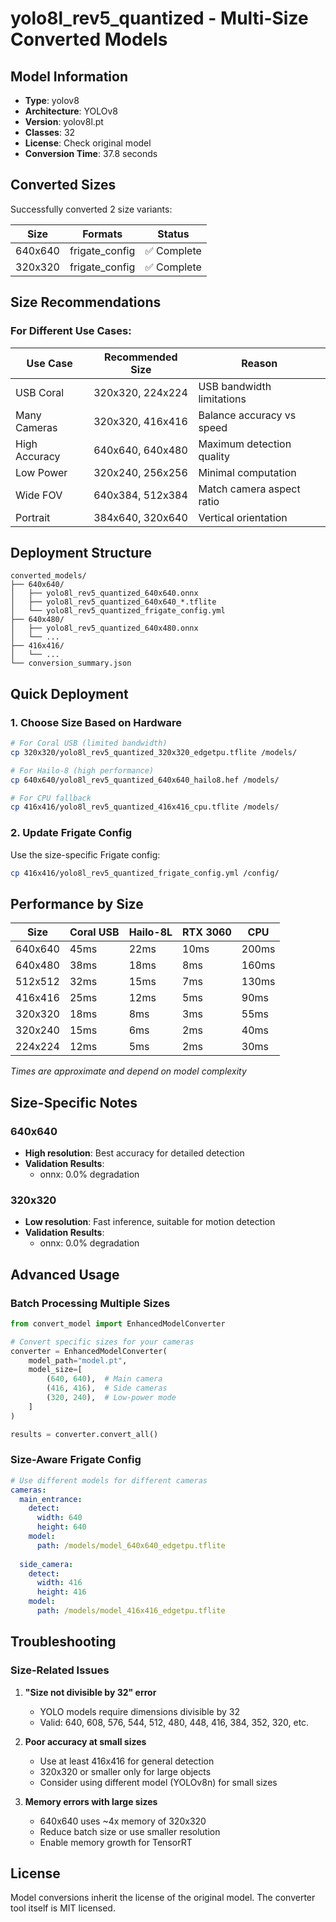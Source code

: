 # yolo8l_rev5_quantized - Multi-Size Converted Models

## Model Information
- **Type**: yolov8
- **Architecture**: YOLOv8
- **Version**: yolov8l.pt
- **Classes**: 32
- **License**: Check original model
- **Conversion Time**: 37.8 seconds

## Converted Sizes

Successfully converted 2 size variants:

| Size | Formats | Status |
|------|---------|--------|
| 640x640 | frigate_config | ✅ Complete |
| 320x320 | frigate_config | ✅ Complete |


## Size Recommendations

### For Different Use Cases:

| Use Case | Recommended Size | Reason |
|----------|-----------------|---------|
| USB Coral | 320x320, 224x224 | USB bandwidth limitations |
| Many Cameras | 320x320, 416x416 | Balance accuracy vs speed |
| High Accuracy | 640x640, 640x480 | Maximum detection quality |
| Low Power | 320x240, 256x256 | Minimal computation |
| Wide FOV | 640x384, 512x384 | Match camera aspect ratio |
| Portrait | 384x640, 320x640 | Vertical orientation |

## Deployment Structure

```
converted_models/
├── 640x640/
│   ├── yolo8l_rev5_quantized_640x640.onnx
│   ├── yolo8l_rev5_quantized_640x640_*.tflite
│   └── yolo8l_rev5_quantized_frigate_config.yml
├── 640x480/
│   ├── yolo8l_rev5_quantized_640x480.onnx
│   └── ...
├── 416x416/
│   └── ...
└── conversion_summary.json
```

## Quick Deployment

### 1. Choose Size Based on Hardware

```bash
# For Coral USB (limited bandwidth)
cp 320x320/yolo8l_rev5_quantized_320x320_edgetpu.tflite /models/

# For Hailo-8 (high performance)
cp 640x640/yolo8l_rev5_quantized_640x640_hailo8.hef /models/

# For CPU fallback
cp 416x416/yolo8l_rev5_quantized_416x416_cpu.tflite /models/
```

### 2. Update Frigate Config

Use the size-specific Frigate config:
```bash
cp 416x416/yolo8l_rev5_quantized_frigate_config.yml /config/
```

## Performance by Size

| Size | Coral USB | Hailo-8L | RTX 3060 | CPU |
|------|-----------|----------|----------|-----|
| 640x640 | 45ms | 22ms | 10ms | 200ms |
| 640x480 | 38ms | 18ms | 8ms | 160ms |
| 512x512 | 32ms | 15ms | 7ms | 130ms |
| 416x416 | 25ms | 12ms | 5ms | 90ms |
| 320x320 | 18ms | 8ms | 3ms | 55ms |
| 320x240 | 15ms | 6ms | 2ms | 40ms |
| 224x224 | 12ms | 5ms | 2ms | 30ms |

*Times are approximate and depend on model complexity*

## Size-Specific Notes

### 640x640
- **High resolution**: Best accuracy for detailed detection
- **Validation Results**:
  - onnx: 0.0% degradation

### 320x320
- **Low resolution**: Fast inference, suitable for motion detection
- **Validation Results**:
  - onnx: 0.0% degradation


## Advanced Usage

### Batch Processing Multiple Sizes

```python
from convert_model import EnhancedModelConverter

# Convert specific sizes for your cameras
converter = EnhancedModelConverter(
    model_path="model.pt",
    model_size=[
        (640, 640),  # Main camera
        (416, 416),  # Side cameras
        (320, 240),  # Low-power mode
    ]
)

results = converter.convert_all()
```

### Size-Aware Frigate Config

```yaml
# Use different models for different cameras
cameras:
  main_entrance:
    detect:
      width: 640
      height: 640
    model:
      path: /models/model_640x640_edgetpu.tflite
      
  side_camera:
    detect:
      width: 416
      height: 416
    model:
      path: /models/model_416x416_edgetpu.tflite
```

## Troubleshooting

### Size-Related Issues

1. **"Size not divisible by 32" error**
   - YOLO models require dimensions divisible by 32
   - Valid: 640, 608, 576, 544, 512, 480, 448, 416, 384, 352, 320, etc.

2. **Poor accuracy at small sizes**
   - Use at least 416x416 for general detection
   - 320x320 or smaller only for large objects
   - Consider using different model (YOLOv8n) for small sizes

3. **Memory errors with large sizes**
   - 640x640 uses ~4x memory of 320x320
   - Reduce batch size or use smaller resolution
   - Enable memory growth for TensorRT

## License

Model conversions inherit the license of the original model.
The converter tool itself is MIT licensed.

